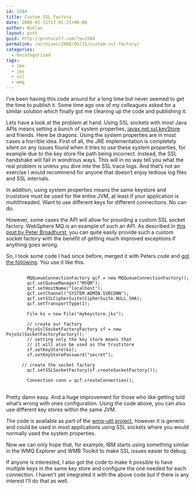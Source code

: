 ```yaml
---
id: 1584
title: Custom SSL factory
date: 2008-05-31T13:01:21+00:00
author: Niklas
layout: post
guid: http://protocol7.com/?p=1584
permalink: /archives/2008/05/31/custom-ssl-factory/
categories:
  - Uncategorized
tags:
  - ibm
  - jms
  - ssl
  - wmq
---
```

<div class='microid-b3b58ac4a5ab4290a24a7508c27275f395270288'>
  <p>
    I&#8217;ve been having this code around for a long time but never seemed to get the time to publish it. Some time ago one of my colleagues asked for a similar solution which finally got me cleaning up the code and publishing it.
  </p>
  
  <p>
    Lets have a look at the problem at hand. Using SSL sockets with most Java APIs means setting a bunch of system properties, <a href="http://java.sun.com/j2se/1.5.0/docs/guide/security/jsse/JSSERefGuide.html#Customization">javax.net.ssl.keyStore</a> and friends. Here be dragons. Using the system properties are in most cases a horrible idea. First of all, the JRE implementation is completely silent on any issues found when it tries to use these system properties, for example due to the key store file path being incorrect. Instead, the SSL handshake will fail in wondrous ways. This will in no way tell you what the real problem is unless you dive into the SSL trace logs. And that&#8217;s not an exercise I would recommend for anyone that doesn&#8217;t enjoy tedious log files and SSL internals.
  </p>
  
  <p>
    In addition, using system properties means the same keystore and truststore must be used for the entire JVM, at least if your application is multithreaded. Want to use different keys for different connections. No can do.
  </p>
  
  <p>
    However, some cases the API will allow for providing a custom SSL socket factory. WebSphere MQ is an example of such an API. As described in <a href="http://hursleyonwmq.wordpress.com/2007/03/08/custom-sslsocketfactory-with-wmq-base-java/">this post by Peter Broadhurst</a>, you can quite easily provide such a custom socket factory with the benefit of getting much improved exceptions if anything goes wrong.
  </p>
  
  <p>
    So, I took some code I had since before, merged it with Peters code and <a href="http://wmq-util.googlecode.com/svn/wmq-util/trunk/src/main/java/com/googlecode/wmqutils/ssl/PojoSslSocketFactoryFactory.java">got the following</a>. You use it like this.
  </p>
  
  <pre>
<code>
        MQQueueConnectionFactory qcf = new MQQueueConnectionFactory();
        qcf.setQueueManager("MYQM");
        qcf.setHostName("localhost");
        qcf.setChannel("SYSTEM.ADMIN.SVRCONN");
        qcf.setSSLCipherSuite(CipherSuite.NULL_SHA);
        qcf.setTransportType(1);
        
        File ks = new File("mykeystore.jks");
        
        // create our factory
        PojoSslSocketFactoryFactory sf = new PojoSslSocketFactoryFactory();
        // setting only the key store means that 
        // it will also be used as the truststore
        sf.setKeyStore(ks);
        sf.setKeyStorePassword("secret");
        
	  // create the socket factory
        qcf.setSSLSocketFactory(sf.createSocketFactory());
        
        Connection conn = qcf.createConnection();
</code>
</pre>
  
  <p>
    Pretty damn easy. And a huge improvement for those who like getting told what&#8217;s wrong with ones configuration. Using the code above, you can also use different key stores within the same JVM.
  </p>
  
  <p>
    The code is available as part of the <a href="http://wmq-util.googlecode.com">wmq-util project</a>, however it is generic and could be used in most applications using SSL sockets where you would normally used the system properties.
  </p>
  
  <p>
    Now we can only hope that, for example, IBM starts using something similar in the WMQ Explorer and WMB Toolkit to make SSL issues easier to debug.
  </p>
  
  <p>
    If anyone is interested, I also got the code to make it possible to have multiple keys in the same key store and configure the one needed for each connection. I haven&#8217;t yet integrated it with the above code but if there is any interest I&#8217;ll do that as well.
  </p>
</div>